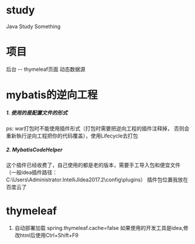 # study
Java Study Something

# 项目

后台 -- thymeleaf页面
动态数据源


# mybatis的逆向工程

##### 1. 使用的是配置文件的形式

ps: war打包时不能使用插件形式（打包时需要把逆向工程的插件注释掉，
否则会重新執行逆向工程把你的代码覆盖），使用Lifecycle去打包

##### 2. MybatisCodeHelper

这个插件已经收费了，自己使用的都是老的版本，需要手工导入包和便宜文件
（一般idea插件路径：C:\Users\Administrator\.IntelliJIdea2017.2\config\plugins）
插件包位置我放在百度云了


# thymeleaf
1. 自动部署加载
spring.thymeleaf.cache=false
如果使用的开发工具是idea,修改html后使用Ctrl+Shift+F9